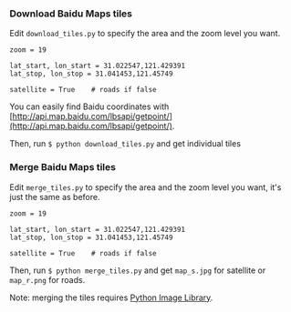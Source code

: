 ### Download Baidu Maps tiles

Edit `download_tiles.py` to specify the area and the zoom level you want.

    zoom = 19
 
    lat_start, lon_start = 31.022547,121.429391
    lat_stop, lon_stop = 31.041453,121.45749
        
    satellite = True    # roads if false

You can easily find Baidu coordinates with [http://api.map.baidu.com/lbsapi/getpoint/](http://api.map.baidu.com/lbsapi/getpoint/).

Then, run `$ python download_tiles.py` and get individual tiles

### Merge Baidu Maps tiles

Edit `merge_tiles.py` to specify the area and the zoom level you want, it's just the same as before.

    zoom = 19
 
    lat_start, lon_start = 31.022547,121.429391
    lat_stop, lon_stop = 31.041453,121.45749

    satellite = True    # roads if false

Then, run `$ python merge_tiles.py` and get `map_s.jpg` for satellite or `map_r.png` for roads.


Note: merging the tiles requires [Python Image Library](http://www.pythonware.com/products/pil/).

